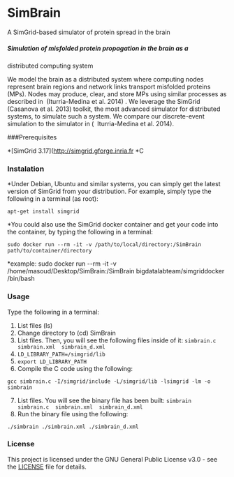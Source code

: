 # SimBrain
A SimGrid-based simulator of protein spread in the brain
##### Simulation of misfolded protein propagation in the brain as a 
distributed computing system

We model the brain as a distributed system where computing nodes represent brain regions
and network links transport misfolded proteins (MPs). Nodes may produce, clear, and store MPs
using similar processes as described in ​ (Iturria-Medina et al. 2014)​ . We leverage the SimGrid
(Casanova et al. 2013)​ toolkit, the most advanced simulator for distributed systems, to simulate
such a system. We compare our discrete-event simulation to the simulator in ( ​ Iturria-Medina et
al. 2014)​.

###Prerequisites

*[SimGrid 3.17](http://simgrid.gforge.inria.fr
*C

### Instalation

*Under Debian, Ubuntu and similar systems, you can simply get the latest version of SimGrid from your distribution. For example, simply type the following in a terminal (as root):

`apt-get install simgrid`

*You could also use the SimGrid docker container and get your code into the container, by typing the following in a terminal:

`sudo docker run --rm -it -v /path/to/local/directory:/SimBrain path/to/container/directory`

  *example: sudo docker run --rm -it -v /home/masoud/Desktop/SimBrain:/SimBrain bigdatalabteam/simgriddocker /bin/bash

### Usage

Type the following in a terminal:

1. List files (ls)
2. Change directory to (cd) SimBrain
3. List files. Then, you will see the following files inside of it: `simbrain.c  simbrain.xml  simbrain_d.xml`
4. `LD_LIBRARY_PATH=/simgrid/lib`
5. `export LD_LIBRARY_PATH`
6. Compile the C code using the following:

`gcc simbrain.c -I/simgrid/include -L/simgrid/lib -lsimgrid -lm -o simbrain`

7. List files. You will see the binary file has been built: `simbrain  simbrain.c  simbrain.xml  simbrain_d.xml`
8. Run the binary file using the following:

`./simbrain ./simbrain.xml ./simbrain_d.xml`

### License

This project is licensed under the GNU General Public License v3.0 - see the [LICENSE](https://github.com/ma5oud180/SimBrain/blob/master/LICENSE) file for details.	
